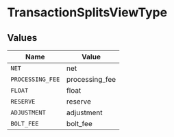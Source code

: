 # TransactionSplitsViewType


## Values

| Name             | Value            |
| ---------------- | ---------------- |
| `NET`            | net              |
| `PROCESSING_FEE` | processing_fee   |
| `FLOAT`          | float            |
| `RESERVE`        | reserve          |
| `ADJUSTMENT`     | adjustment       |
| `BOLT_FEE`       | bolt_fee         |